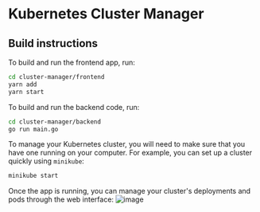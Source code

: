 # Kubernetes Cluster Manager

## Build instructions
To build and run the frontend app, run:
``` sh
cd cluster-manager/frontend
yarn add
yarn start
```

To build and run the backend code, run:
``` sh
cd cluster-manager/backend
go run main.go
```

To manage your Kubernetes cluster, you will need to make sure that you have one running on your computer. 
For example, you can set up a cluster quickly using `minikube`:
``` sh
minikube start
```

Once the app is running, you can manage your cluster's deployments and pods through the web interface:
![image](https://github.com/user-attachments/assets/238a3867-c681-4aac-873e-31cc666a9c8a)
